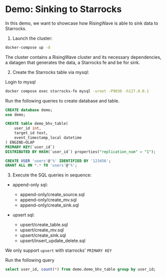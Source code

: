 # Demo: Sinking to Starrocks

In this demo, we want to showcase how RisingWave is able to sink data to Starrocks.


1. Launch the cluster:

```sh
docker-compose up -d
```

The cluster contains a RisingWave cluster and its necessary dependencies, a datagen that generates the data, a Starrocks fe and be for sink.

2. Create the Starrocks table via mysql:

Login to mysql
```sh
docker compose exec starrocks-fe mysql -uroot -P9030 -h127.0.0.1
```

Run the following queries to create database and table.
```sql
CREATE database demo;
use demo;

CREATE table demo_bhv_table(
    user_id int,
    target_id text,
    event_timestamp_local datetime
) ENGINE=OLAP
PRIMARY KEY(`user_id`)
DISTRIBUTED BY HASH(`user_id`) properties("replication_num" = "1");

CREATE USER 'users'@'%' IDENTIFIED BY '123456';
GRANT ALL ON *.* TO 'users'@'%';
```

3. Execute the SQL queries in sequence:

- append-only sql:
    - append-only/create_source.sql
    - append-only/create_mv.sql
    - append-only/create_sink.sql

- upsert sql:
    - upsert/create_table.sql
    - upsert/create_mv.sql
    - upsert/create_sink.sql
    - upsert/insert_update_delete.sql

We only support `upsert` with starrocks' `PRIMARY KEY`

Run the following query
```sql
select user_id, count(*) from demo.demo_bhv_table group by user_id;
```
